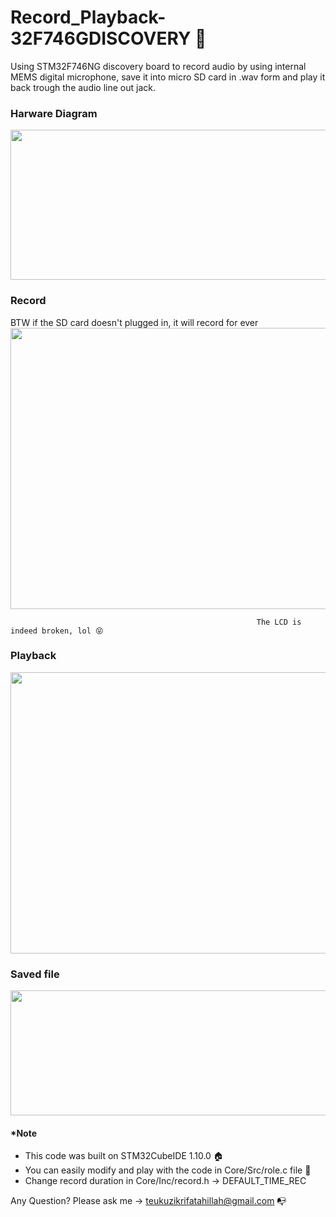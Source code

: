 # Record_Playback-32F746GDISCOVERY 📝  
Using STM32F746NG discovery board to record audio by using internal MEMS digital microphone, save it into micro SD card in .wav form and play it back trough the audio line out jack.

### Harware Diagram
<img src="https://github.com/tzf230201/Record_Playback-32F746GDISCOVERY/blob/main/picture/hardware%20diagram.jpg" height="240" width="680" >

### Record
BTW if the SD card doesn't plugged in, it will record for ever
<img src="https://github.com/tzf230201/Record_Playback-32F746GDISCOVERY/blob/main/picture/recording.jpg" height="450" width="680" >

                                                           The LCD is indeed broken, lol 😝

### Playback
<img src="https://github.com/tzf230201/Record_Playback-32F746GDISCOVERY/blob/main/picture/playing.jpg" height="450" width="680" >

### Saved file
<img src="https://github.com/tzf230201/Record_Playback-32F746GDISCOVERY/blob/main/picture/wav%20file.png" height="200" width="680" >


#### *Note
- This code was built on STM32CubeIDE 1.10.0 🏠
- You can easily modify and play with the code in Core/Src/role.c file 🚀
- Change record duration in Core/Inc/record.h -> DEFAULT_TIME_REC



Any Question? Please ask me -> teukuzikrifatahillah@gmail.com 📭
